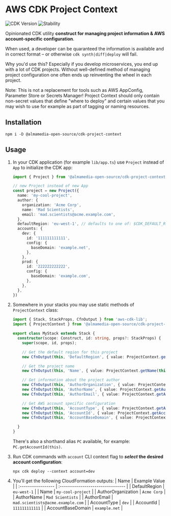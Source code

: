 # AWS CDK Project Context

![CDK Version](https://img.shields.io/badge/CDK-v2-informational "CDK v2")
![Stability](https://img.shields.io/badge/Stability-Experimental-yellow "Stability: Experimental")

Opinionated CDK utility **construct for managing project information & AWS account-specific configuration**.

When used, a developer can be quaranteed the information is available and in correct format – or otherwise `cdk synth|diff|deploy` will fail.

Why you'd use this? Especially if you develop microservices, you end up with a lot of CDK projects. Without well-defined method of managing project configuration one often ends up reinventing the wheel in each project.

Note: This is not a replacement for tools such as AWS AppConfig, Parameter Store or Secrets Manager! Project Context should only contain non-secret values that define "where to deploy" and certain values that you may wish to use for example as part of tagging or naming resources.

## Installation

```shell
npm i -D @almamedia-open-source/cdk-project-context
```

## Usage

1. In your CDK application (for example `lib/app.ts`) use `Project` instead of `App` to initialize the CDK app:
    ```ts
    import { Project } from '@almamedia-open-source/cdk-project-context';

    // new Project instead of new App
    const project = new Project({
      name: 'my-cool-project',
      author: {
        organization: 'Acme Corp',
        name: 'Mad Scientists',
        email: 'mad.scientists@acme.example.com',
      },
      defaultRegion: 'eu-west-1', // defaults to one of: $CDK_DEFAULT_REGION, $AWS_REGION or us-east-1
      accounts: {
        dev: {
          id: '111111111111',
          config: {
            baseDomain: 'example.net',
          },
        },
        prod: {
          id: '222222222222',
          config: {
            baseDomain: 'example.com',
          },
        },
      },
    })
    ```

2. Somewhere in your stacks you may use static methods of `ProjectContext` class:
    ```ts
    import { Stack, StackProps, CfnOutput } from 'aws-cdk-lib';
    import { ProjectContext } from '@almamedia-open-source/cdk-project-context';

    export class MyStack extends Stack {
      constructor(scope: Construct, id: string, props?: StackProps) {
        super(scope, id, props);

        // Get the default region for this project
        new CfnOutput(this, 'DefaultRegion', { value: ProjectContext.getDefaultRegion(this) });

        // Get the project name
        new CfnOutput(this, 'Name', { value: ProjectContext.getName(this) });

        // Get information about the project author
        new CfnOutput(this, 'AuthorOrganization', { value: ProjectContext.getAuthorOrganization(this) });
        new CfnOutput(this, 'AuthorName', { value: ProjectContext.getAuthorName(this) });
        new CfnOutput(this, 'AuthorEmail', { value: ProjectContext.getAuthorEmail(this) });

        // Get AWS account specific configuration
        new CfnOutput(this, 'AccountType', { value: ProjectContext.getAccountType(this) });
        new CfnOutput(this, 'AccountId', { value: ProjectContext.getAccountId(this) });
        new CfnOutput(this, 'AccountBaseDomain', { value: ProjectContext.getAccountConfig(this, 'baseDomain') });

      }
    }
    ```

    There's also a shorthand alias `PC` available, for example: `PC.getAccountId(this)`.


3. Run CDK commands with `account` CLI context flag to **_select_ the desired account configuration**:
    ```shell
    npx cdk deploy --context account=dev
    ```

4. You'll get the following CloudFormation outputs:
    |        Name        |           Example Value           |
    | :----------------- | :-------------------------------- |
    | DefaultRegion      | `eu-west-1`                       |
    | Name               | `my-cool-project`                 |
    | AuthorOrganization | `Acme Corp`                       |
    | AuthorName         | `Mad Scientists`                  |
    | AuthorEmail        | `mad.scientists@acme.example.com` |
    | AccountType        | `dev`                             |
    | AccountId          | `111111111111`                    |
    | AccountBaseDomain  | `example.net`                     |
